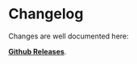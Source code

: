 # Changelog

Changes are well documented here:

[**Github Releases**](https://github.com/franciscop/statux/releases).
